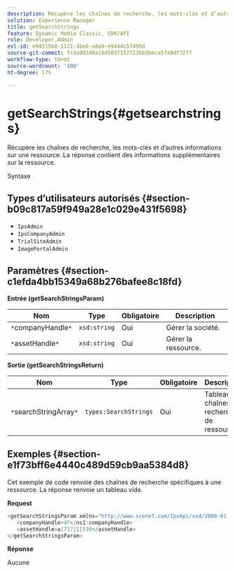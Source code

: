 ```yaml
---
description: Récupère les chaînes de recherche, les mots-clés et d’autres informations sur une ressource. La réponse contient des informations supplémentaires sur la ressource.
solution: Experience Manager
title: getSearchStrings
feature: Dynamic Media Classic, SDK/API
role: Developer,Admin
exl-id: e94215b8-1121-4be6-a8a9-e9444c57495d
source-git-commit: fcda99340a18d5037157723bb3bdca5fa9df3277
workflow-type: tm+mt
source-wordcount: '100'
ht-degree: 17%

---
```


# getSearchStrings{#getsearchstrings}

Récupère les chaînes de recherche, les mots-clés et d’autres informations sur une ressource. La réponse contient des informations supplémentaires sur la ressource.

Syntaxe

## Types d’utilisateurs autorisés {#section-b09c817a59f949a28e1c029e431f5698}

* `IpsAdmin`
* `IpsCompanyAdmin`
* `TrialSiteAdmin`
* `ImagePortalAdmin`

## Paramètres {#section-c1efda4bb15349a68b276bafee8c18fd}

**Entrée (getSearchStringsParam)**

| Nom | Type | Obligatoire | Description |
|---|---|---|---|
| `*`companyHandle`*` | `xsd:string` | Oui | Gérer la société. |
| `*`assetHandle`*` | `xsd:string` | Oui | Gérer la ressource. |

**Sortie (getSearchStringsReturn)**

| Nom | Type | Obligatoire | Description |
|---|---|---|---|
| `*`searchStringArray`*` | `types:SearchStrings` | Oui | Tableau de chaînes de recherche de ressources. |

## Exemples {#section-e1f73bff6e4440c489d59cb9aa5384d8}

Cet exemple de code renvoie des chaînes de recherche spécifiques à une ressource. La réponse renvoie un tableau vide.

**Request**

```java
<getSearchStringsParam xmlns="http://www.scene7.com/IpsApi/xsd/2008-01-15">
   <companyHandle>47</ns1:companyHandle>
   <assetHandle>a|717|1|530</assetHandle>
</getSearchStringsParam>
```

**Réponse**

Aucune
